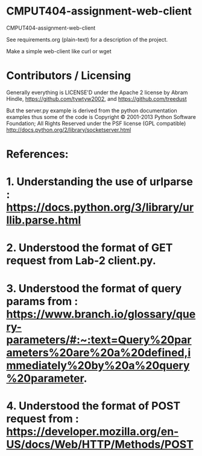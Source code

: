 CMPUT404-assignment-web-client
==============================

CMPUT404-assignment-web-client

See requirements.org (plain-text) for a description of the project.

Make a simple web-client like curl or wget

Contributors / Licensing
========================

Generally everything is LICENSE'D under the Apache 2 license by Abram Hindle, 
https://github.com/tywtyw2002, and https://github.com/treedust

But the server.py example is derived from the python documentation
examples thus some of the code is Copyright © 2001-2013 Python
Software Foundation; All Rights Reserved under the PSF license (GPL
compatible) http://docs.python.org/2/library/socketserver.html

# References:
# 1. Understanding the use of urlparse : https://docs.python.org/3/library/urllib.parse.html 
# 2. Understood the format of GET request from Lab-2 client.py.
# 3. Understood the format of query params from : https://www.branch.io/glossary/query-parameters/#:~:text=Query%20parameters%20are%20a%20defined,immediately%20by%20a%20query%20parameter.
# 4. Understood the format of POST request from : https://developer.mozilla.org/en-US/docs/Web/HTTP/Methods/POST

